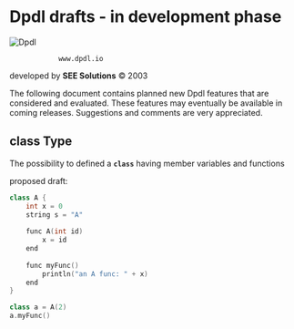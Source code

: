 # Dpdl drafts - in development phase

![Dpdl](https://www.dpdl.io/images/dpdl-io.png)

				www.dpdl.io

	
developed by
**SEE Solutions**
&copy; 2003

The following document contains planned new Dpdl features that are considered and evaluated.
These features may eventually be available in coming releases.
Suggestions and comments are very appreciated.



## class Type

The possibility to defined a **`class`** having member variables and functions

proposed draft:
```c++
class A {
	int x = 0
	string s = "A"
	
	func A(int id)
		x = id
	end
	
	func myFunc()
		println("an A func: " + x)
	end
}

class a = A(2)
a.myFunc()
```
